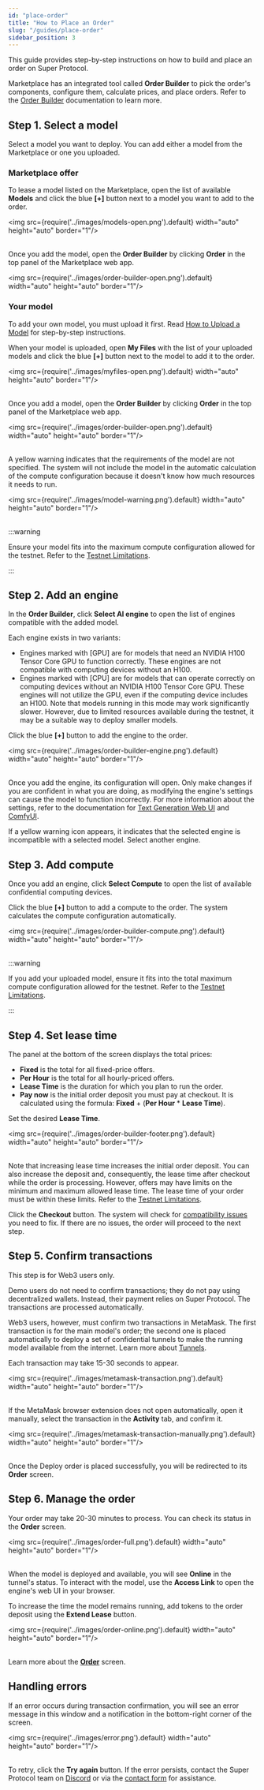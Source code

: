 ```yaml
---
id: "place-order"
title: "How to Place an Order"
slug: "/guides/place-order"
sidebar_position: 3
---
```


This guide provides step-by-step instructions on how to build and place an order on Super Protocol.

Marketplace has an integrated tool called **Order Builder** to pick the order's components, configure them, calculate prices, and place orders. Refer to the [Order Builder](/marketplace/orders/order-builder) documentation to learn more.

## Step 1. Select a model

Select a model you want to deploy. You can add either a model from the Marketplace or one you uploaded.

### Marketplace offer

To lease a model listed on the Marketplace, open the list of available **Models** and click the blue **[+]** button next to a model you want to add to the order.

<img src={require('../images/models-open.png').default} width="auto" height="auto" border="1"/>
<br/>
<br/>

Once you add the model, open the **Order Builder** by clicking **Order** in the top panel of the Marketplace web app.

<img src={require('../images/order-builder-open.png').default} width="auto" height="auto" border="1"/>
<br/>

### Your model

To add your own model, you must upload it first. Read [How to Upload a Model](/marketplace/guides/upload) for step-by-step instructions.

When your model is uploaded, open **My Files** with the list of your uploaded models and click the blue **[+]** button next to the model to add it to the order.

<img src={require('../images/myfiles-open.png').default} width="auto" height="auto" border="1"/>
<br/>
<br/>

Once you add a model, open the **Order Builder** by clicking **Order** in the top panel of the Marketplace web app.

<img src={require('../images/order-builder-open.png').default} width="auto" height="auto" border="1"/>
<br/>
<br/>

A yellow warning indicates that the requirements of the model are not specified. The system will not include the model in the automatic calculation of the compute configuration because it doesn't know how much resources it needs to run.

<img src={require('../images/model-warning.png').default} width="auto" height="auto" border="1"/>
<br/>
<br/>

:::warning

Ensure your model fits into the maximum compute configuration allowed for the testnet. Refer to the [Testnet Limitations](/marketplace/limitations).

:::

## Step 2. Add an engine

In the **Order Builder**, click **Select AI engine** to open the list of engines compatible with the added model.

Each engine exists in two variants:

- Engines marked with [GPU] are for models that need an NVIDIA H100 Tensor Core GPU to function correctly. These engines are not compatible with computing devices without an H100.
- Engines marked with [CPU] are for models that can operate correctly on computing devices without an NVIDIA H100 Tensor Core GPU. These engines will not utilize the GPU, even if the computing device includes an H100. Note that models running in this mode may work significantly slower. However, due to limited resources available during the testnet, it may be a suitable way to deploy smaller models.

Click the blue **[+]** button to add the engine to the order.

<img src={require('../images/order-builder-engine.png').default} width="auto" height="auto" border="1"/>
<br/>
<br/>

Once you add the engine, its configuration will open. Only make changes if you are confident in what you are doing, as modifying the engine's settings can cause the model to function incorrectly. For more information about the settings, refer to the documentation for [Text Generation Web UI](https://github.com/oobabooga/text-generation-webui/wiki) and [ComfyUI](https://docs.comfy.org/).

If a yellow warning icon appears, it indicates that the selected engine is incompatible with a selected model. Select another engine.

## Step 3. Add compute

Once you add an engine, click **Select Compute** to open the list of available confidential computing devices.

Click the blue **[+]** button to add a compute to the order. The system calculates the compute configuration automatically.

<img src={require('../images/order-builder-compute.png').default} width="auto" height="auto" border="1"/>
<br/>
<br/>

:::warning

If you add your uploaded model, ensure it fits into the total maximum compute configuration allowed for the testnet. Refer to the [Testnet Limitations](/marketplace/limitations).

:::

## Step 4. Set lease time

The panel at the bottom of the screen displays the total prices:

- **Fixed** is the total for all fixed-price offers.
- **Per Hour** is the total for all hourly-priced offers.
- **Lease Time** is the duration for which you plan to run the order.
- **Pay now** is the initial order deposit you must pay at checkout. It is calculated using the formula: **Fixed** + (**Per Hour** * **Lease Time**).

Set the desired **Lease Time**.

<img src={require('../images/order-builder-footer.png').default} width="auto" height="auto" border="1"/>
<br/>
<br/>

Note that increasing lease time increases the initial order deposit. You can also increase the deposit and, consequently, the lease time after checkout while the order is processing. However, offers may have limits on the minimum and maximum allowed lease time. The lease time of your order must be within these limits. Refer to the [Testnet Limitations](/marketplace/limitations).

Click the **Checkout** button. The system will check for [compatibility issues](/marketplace/orders/order-builder/compatibility) you need to fix. If there are no issues, the order will proceed to the next step.

## Step 5. Confirm transactions

This step is for Web3 users only.

Demo users do not need to confirm transactions; they do not pay using decentralized wallets. Instead, their payment relies on Super Protocol. The transactions are processed automatically.

Web3 users, however, must confirm two transactions in MetaMask. The first transaction is for the main model's order; the second one is placed automatically to deploy a set of confidential tunnels to make the running model available from the internet. Learn more about [Tunnels](/fundamentals/tunnels).

Each transaction may take 15-30 seconds to appear.

<img src={require('../images/metamask-transaction.png').default} width="auto" height="auto" border="1"/>
<br/>
<br/>

If the MetaMask browser extension does not open automatically, open it manually, select the transaction in the **Activity** tab, and confirm it.

<img src={require('../images/metamask-transaction-manually.png').default} width="auto" height="auto" border="1"/>
<br/>
<br/>

Once the Deploy order is placed successfully, you will be redirected to its **Order** screen.

## Step 6. Manage the order

Your order may take 20-30 minutes to process. You can check its status in the **Order** screen.

<img src={require('../images/order-full.png').default} width="auto" height="auto" border="1"/>
<br/>
<br/>

When the model is deployed and available, you will see **Online** in the tunnel's status. To interact with the model, use the **Access Link** to open the engine's web UI in your browser.

To increase the time the model remains running, add tokens to the order deposit using the **Extend Lease** button.

<img src={require('../images/order-online.png').default} width="auto" height="auto" border="1"/>
<br/>
<br/>

Learn more about the [**Order**](/marketplace/orders/order) screen.

## Handling errors

If an error occurs during transaction confirmation, you will see an error message in this window and a notification in the bottom-right corner of the screen.

<img src={require('../images/error.png').default} width="auto" height="auto" border="1"/>
<br/>
<br/>

To retry, click the **Try again** button. If the error persists, contact the Super Protocol team on [Discord](https://discord.gg/superprotocol) or via the [contact form](https://superprotocol.zendesk.com/hc/en-us/requests/new) for assistance.